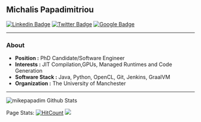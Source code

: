 ## Michalis Papadimitriou
[![Linkedin Badge](https://img.shields.io/badge/-Michalis_Papadimitriou-blue?style=flat-square&logo=Linkedin&logoColor=white&link=https://www.linkedin.com/in/michalis-papadimitriou//)](https://www.linkedin.com/in/michalis-papadimitriou/)  [![Twitter Badge](https://img.shields.io/badge/-Michalis_Papadimitriou-1ca0f1?style=flat-square&logo=twitter&logoColor=white&link=https://twitter.com/mikepapadim)](https://twitter.com/mikepapadim)  [![Google Badge](https://img.shields.io/badge/-Michail_Papadimitriou-black?style=flat-square&logo=Google&logoColor=white&link=https://scholar.google.com/citations?user=HXBUZ0sAAAAJ&hl=en&authuser=1/)](https://scholar.google.com/citations?user=HXBUZ0sAAAAJ&hl=en&authuser=1)

---------------------------------------------------------------------------------------------------------------------------------------------------------------------------------
### About

-  **Position :** PhD Candidate/Software Engineer
-  **Interests :** JIT Compilation,GPUs, Managed Runtimes and Code Generation
-  **Software Stack :** Java, Python, OpenCL, Git, Jenkins, GraalVM
-  **Organization :** The University of Manchester

---------------------------------------------------------------------------------------------------------------------------------------------------------------------------------
![mikepapadim Github Stats](https://github-readme-stats.vercel.app/api?username=mikepapadim&show_icons=true_color=fff&icon_color=79ff97&text_color=9f9f9f&bg_color=151515)

Page Stats: [![HitCount](http://hits.dwyl.com/mikepapadim/mikepapadim.svg)](http://hits.dwyl.com/mikepapadim/mikepapadim) ![](https://komarev.com/ghpvc/?username=mikepapadim&color=grey)

